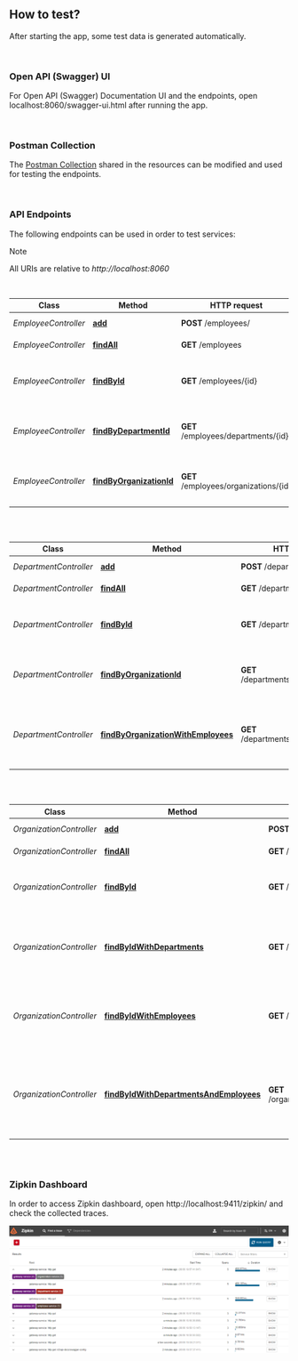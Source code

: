 ## How to test?

After starting the app, some test data is generated automatically.

<br/>

### Open API (Swagger) UI

For Open API (Swagger) Documentation UI and the endpoints, open localhost:8060/swagger-ui.html after running the app.

<br/>

### Postman Collection

The [Postman Collection](../postman/employee_management.postman_collection.json) shared in the resources can be modified and used
for testing the endpoints.

<br/>

### API Endpoints

The following endpoints can be used in order to test services:

> [!NOTE]
> All URIs are relative to *http://localhost:8060*

<br/>

| Class              | Method                                                                | HTTP request                        | Description                                      |
|--------------------|-----------------------------------------------------------------------|-------------------------------------|--------------------------------------------------|
| *EmployeeController* | [**add**](http://localhost:8060/employees/)                           | **POST** /employees/        | Adds a new employee                              |
| *EmployeeController* | [**findAll**](http://localhost:8060/employees)                        | **GET** /employees                  | Retrieves all employees                          |
| *EmployeeController* | [**findById**](http://localhost:8060/employees/{id})                  | **GET** /employees/{id}             | Retrieves a single employee by the given id      |
| *EmployeeController* | [**findByDepartmentId**](http://localhost:8060/employees/departments/{id})       | **GET** /employees/departments/{id} | Retrieves employees by the given department id   |
| *EmployeeController* | [**findByOrganizationId**](http://localhost:8060/employees/organizations/{id})       | **GET** /employees/organizations/{id} | Retrieves employees by the given organization id |

<br/>
<br/>

| Class              | Method                                                                | HTTP request                        | Description                                                       |
|--------------------|-----------------------------------------------------------------------|-------------------------------------|-------------------------------------------------------------------|
| *DepartmentController* | [**add**](http://localhost:8060/employees/)                           | **POST** /departments/        | Adds a new employee                                               |
| *DepartmentController* | [**findAll**](http://localhost:8060/departments)                        | **GET** /departments                  | Retrieves all departments                                         |
| *DepartmentController* | [**findById**](http://localhost:8060/departments/{id})                  | **GET** /departments/{id}             | Retrieves a single employee by the given id                       |
| *DepartmentController* | [**findByOrganizationId**](http://localhost:8060/departments/organizations/{id})       | **GET** /departments/organizations/{id} | Retrieves departments by the given organization id                |
| *DepartmentController* | [**findByOrganizationWithEmployees**](http://localhost:8060/departments/organizations/{id})       | **GET** /departments/organizations/{id} | Retrieves departments with employees by the given organization id |

<br/>
<br/>

| Class              | Method                                                                                                     | HTTP request                                                    | Description                                                                         |
|--------------------|------------------------------------------------------------------------------------------------------------|-----------------------------------------------------------------|-------------------------------------------------------------------------------------|
| *OrganizationController* | [**add**](http://localhost:8060/organizations/)                                                            | **POST** /organizations/                                        | Adds a new organization                                                             |
| *OrganizationController* | [**findAll**](http://localhost:8060/organizations)                                                         | **GET** /organizations                                          | Retrieves all organizations                                                         |
| *OrganizationController* | [**findById**](http://localhost:8060/organizations/{id})                                                   | **GET** /organizations/                                         | Retrieves a single organization by the given id                                     |
| *OrganizationController* | [**findByIdWithDepartments**](http://localhost:8060/organizations/{id}/departments/)                       | **GET** /organizations/{id}/departments/                        | Retrieves organizations with departments by the given organization id               |
| *OrganizationController* | [**findByIdWithEmployees**](http://localhost:8060/organizations/{id}/employees/)                           | **GET** /organizations/{id}/employees/                          | Retrieves organizations with employees by the given organization id                 |
| *OrganizationController* | [**findByIdWithDepartmentsAndEmployees**](http://localhost:8060/organizations/{id}/departments/employees/) | **GET** /organizations/{id}/departments/employees/ | Retrieves organizations with departments and employees by the given organization id |

<br/>
<br/>



### Zipkin Dashboard

In order to access Zipkin dashboard, open http://localhost:9411/zipkin/ and check the collected traces.

<img src="../images/zipkin_dahboard.png" width="960"/>
